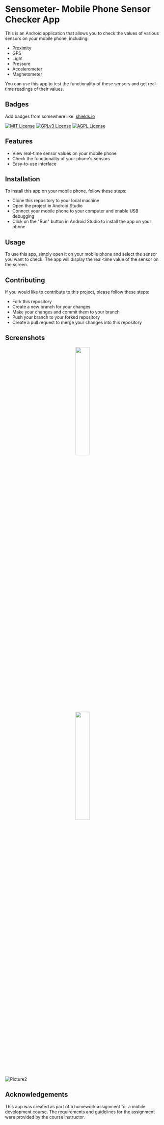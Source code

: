 # Sensometer- Mobile Phone Sensor Checker App

This is an Android application that allows you to check the values of various sensors on your mobile phone, including:

- Proximity
- GPS
- Light
- Pressure
- Accelerometer
- Magnetometer

You can use this app to test the functionality of these sensors and get real-time readings of their values.

## Badges

Add badges from somewhere like: [shields.io](https://shields.io/)

[![MIT License](https://img.shields.io/badge/License-MIT-green.svg)](https://choosealicense.com/licenses/mit/)
[![GPLv3 License](https://img.shields.io/badge/License-GPL%20v3-yellow.svg)](https://opensource.org/licenses/)
[![AGPL License](https://img.shields.io/badge/license-AGPL-blue.svg)](http://www.gnu.org/licenses/agpl-3.0)

## Features

- View real-time sensor values on your mobile phone
- Check the functionality of your phone's sensors
- Easy-to-use interface

## Installation

To install this app on your mobile phone, follow these steps:

- Clone this repository to your local machine
- Open the project in Android Studio
- Connect your mobile phone to your computer and enable USB debugging
- Click on the "Run" button in Android Studio to install the app on your phone

## Usage

To use this app, simply open it on your mobile phone and select the sensor you want to check. The app will display the real-time value of the sensor on the screen.

## Contributing

If you would like to contribute to this project, please follow these steps:

- Fork this repository
- Create a new branch for your changes
- Make your changes and commit them to your branch
- Push your branch to your forked repository
- Create a pull request to merge your changes into this repository

## Screenshots

<p align="center"><img width="30%" src="https://user-images.githubusercontent.com/125926016/224027392-49624306-0fd2-4c99-85ca-92a07d477ef4.png"></p>

<p align="center"><img width="30%" src="https://user-images.githubusercontent.com/125926016/224028078-9db43d01-4dce-4152-8d27-c7e7c54ffc3e.png"></p>

![Picture2](https://user-images.githubusercontent.com/125926016/224028078-9db43d01-4dce-4152-8d27-c7e7c54ffc3e.png)

## Acknowledgements

This app was created as part of a homework assignment for a mobile development course. The requirements and guidelines for the assignment were provided by the course instructor.
